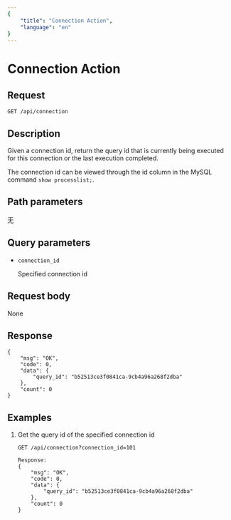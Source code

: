 ```yaml
---
{
    "title": "Connection Action",
    "language": "en"
}
---
```


<!-- 
Licensed to the Apache Software Foundation (ASF) under one
or more contributor license agreements.  See the NOTICE file
distributed with this work for additional information
regarding copyright ownership.  The ASF licenses this file
to you under the Apache License, Version 2.0 (the
"License"); you may not use this file except in compliance
with the License.  You may obtain a copy of the License at

  http://www.apache.org/licenses/LICENSE-2.0

Unless required by applicable law or agreed to in writing,
software distributed under the License is distributed on an
"AS IS" BASIS, WITHOUT WARRANTIES OR CONDITIONS OF ANY
KIND, either express or implied.  See the License for the
specific language governing permissions and limitations
under the License.
-->

# Connection Action

## Request

`GET /api/connection`

## Description

Given a connection id, return the query id that is currently being executed for this connection or the last execution completed.

The connection id can be viewed through the id column in the MySQL command `show processlist;`.
    
## Path parameters

无

## Query parameters

* `connection_id`

    Specified connection id

## Request body

None

## Response

```
{
	"msg": "OK",
	"code": 0,
	"data": {
		"query_id": "b52513ce3f0841ca-9cb4a96a268f2dba"
	},
	"count": 0
}
```
    
## Examples

1. Get the query id of the specified connection id

    ```
    GET /api/connection?connection_id=101
    
    Response:
    {
    	"msg": "OK",
    	"code": 0,
    	"data": {
    		"query_id": "b52513ce3f0841ca-9cb4a96a268f2dba"
    	},
    	"count": 0
    }
    ```
